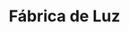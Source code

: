 ---
title: "Fábrica de Luz"
url: /ciudad-autonoma-de-buenos-aires/fabrica-de-luz/
shop: lámparas
---
